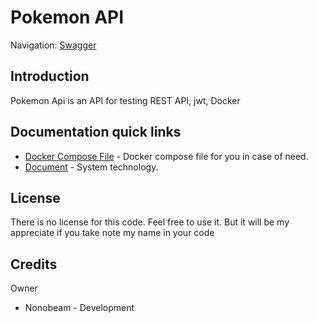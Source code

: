 Pokemon API
========================================================================


Navigation: [Swagger][1]

[1]: http://localhost:8080/swagger-ui/index.html#

Introduction
------------------------------------------------------------------------

Pokemon Api is an API for testing REST API, jwt, Docker

Documentation quick links
------------------------------------------------------------------------

* [Docker Compose File][2] - Docker compose file for you in case of need.
* [Document][3] - System technology.

[2]: https://github.com/Nonobeam/PokemonAPI/blob/master/docker-compose.yml
[3]: https://github.com/Nonobeam/PokemonAPI/blob/master/Document.md


License
------------------------------------------------------------------------

There is no license for this code. Feel free to use it. But it will be my appreciate if you take note my name in your code


Credits
------------------------------------------------------------------------

Owner

- Nonobeam - Development
